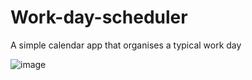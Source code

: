 # Work-day-scheduler
A simple calendar app that organises a typical work day

![image](https://user-images.githubusercontent.com/108298588/182961060-3d1789fc-9164-4e4c-b99d-c40f1b3d16a3.png)

